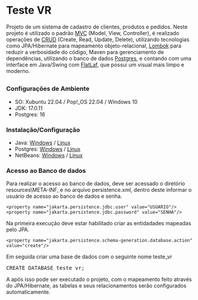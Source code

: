 # Teste VR

Projeto de um sistema de cadastro de clientes, produtos e pedidos. Neste projeto é utilizado o padrão [MVC](https://pt.wikipedia.org/wiki/MVC) (Model, View, Controller), é realizado operações de [CRUD](https://pt.wikipedia.org/wiki/CRUD) (Create, Read, Update, Delete), utilizando tecnologias como JPA/Hibernate para mapeamento objeto-relacional, [Lombok](https://projectlombok.org/) para reduzir a verbosidade do código, Maven para gerenciamento de dependências, utilizando o banco de dados [Postgres](https://www.postgresql.org/), e contando com uma interface em Java/Swing com [FlatLaf](https://www.formdev.com/flatlaf/), que possui um visual mais limpo e moderno.

##
### Configurações de Ambiente
- SO: Xubuntu 22.04 / Pop!_OS 22.04 / Windows 10
- JDK: 17.0.11
- Postgres: 16

### Instalação/Configuração
- Java: [Windows](https://www.youtube.com/watch?v=QekeJBShCy4) / [Linux](https://www.youtube.com/watch?v=Kn87QF1mEcY")
- Postgres: [Windows](https://www.youtube.com/watch?v=UbX-2Xud1JA) / [Linux](https://youtu.be/1jSb4LJH1dw)
- NetBeans: [Windows](https://www.youtube.com/watch?v=dmnerOpFj1E) / [Linux](https://www.youtube.com/watch?v=SiPJcbrW9K8")

### Acesso ao Banco de dados
Para realizar o acesso ao banco de dados, deve ser acessado o diretório resources\META-INF, e no arquivo persistence.xml, dentro deste informar o usuário de acesso ao banco de dados e senha.
```
<property name="jakarta.persistence.jdbc.user" value="USUARIO"/>
<property name="jakarta.persistence.jdbc.password" value="SENHA"/>
```
Na primeira execução deve estar habilitado criar as entidadades mapeadas pelo JPA.
```
<property name="jakarta.persistence.schema-generation.database.action" value="create"/>
```
Em seguida criar uma base de dados com o seguinte nome teste_vr
<pre>
CREATE DATABASE teste_vr;
</pre>
A após isso pode ser executado o projeto, com o mapeamento feito através do JPA/Hibernate, as tabelas e seus relacionamentos serão configurados automaticamente.
